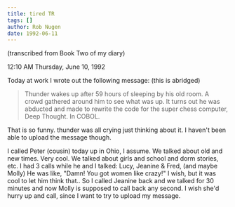 ```yaml
---
title: tired TR
tags: []
author: Rob Nugen
date: 1992-06-11
---
```


<p class=note>(transcribed from Book Two of my diary)

<p class=date>12:10 AM Thursday, June 10, 1992

<p>Today at work I wrote out the following message:  (this is abridged)

<p><blockquote>Thunder wakes up after 59 hours of sleeping by his old
room.  A crowd gathered around him to see what was up.  It turns out
he was abducted and made to rewrite the code for the super chess
computer, Deep Thought.  In COBOL.</blockquote> 

<p>That is so funny.  thunder was all crying just thinking about it.
I haven't been able to upload the message though.

<p>I called Peter (cousin) today up in Ohio, I assume.  We talked
about old and new times.  Very cool.  We talked about girls and school
and dorm stories, etc.  I had 3 calls while he and I talked: Lucy,
Jeanine & Fred, (and maybe Molly) He was like, "Damn!  You got women
like crazy!"  I wish, but it was cool to let him think that.. So I
called Jeanine back and we talked for 30 minutes and now Molly is
supposed to call back any second.  I wish she'd hurry up and call,
since I want to try to upload my message.
